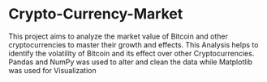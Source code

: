 # Crypto-Currency-Market


This project aims to analyze the market value of Bitcoin and other cryptocurrencies to master their growth and effects. This Analysis helps to identify the volatility of Bitcoin and its effect over other Cryptocurrencies. Pandas and NumPy was used to alter and clean the data while Matplotlib was used for Visualization
